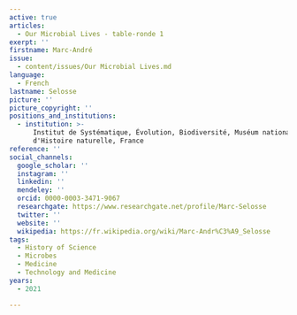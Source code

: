 ```yaml
---
active: true
articles:
  - Our Microbial Lives - table-ronde 1
exerpt: ''
firstname: Marc-André
issue:
  - content/issues/Our Microbial Lives.md
language:
  - French
lastname: Selosse
picture: ''
picture_copyright: ''
positions_and_institutions:
  - institution: >-
      Institut de Systématique, Évolution, Biodiversité, Muséum national
      d'Histoire naturelle, France
reference: ''
social_channels:
  google_scholar: ''
  instagram: ''
  linkedin: ''
  mendeley: ''
  orcid: 0000-0003-3471-9067
  researchgate: https://www.researchgate.net/profile/Marc-Selosse
  twitter: ''
  website: ''
  wikipedia: https://fr.wikipedia.org/wiki/Marc-Andr%C3%A9_Selosse
tags:
  - History of Science
  - Microbes
  - Medicine
  - Technology and Medicine
years:
  - 2021

---
```

